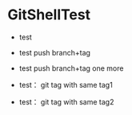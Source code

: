 # GitShellTest
* test
* test push branch+tag
* test push branch+tag one more

* test： git tag with same tag1
* test： git tag with same tag2